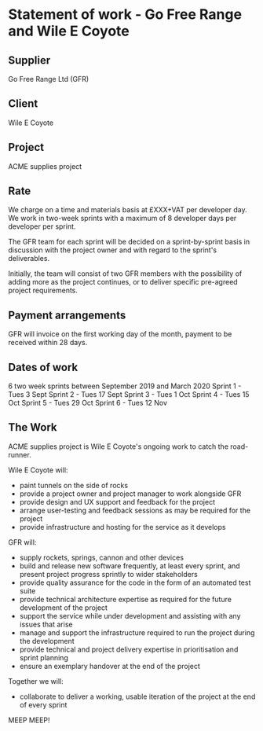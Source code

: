 # Statement of work - Go Free Range and Wile E Coyote

## Supplier
Go Free Range Ltd (GFR)

## Client
Wile E Coyote

## Project
ACME supplies project

## Rate
We charge on a time and materials basis at £XXX+VAT per developer day. We work in two-week sprints with a maximum of 8 developer days per developer per sprint.

The GFR team for each sprint will be decided on a sprint-by-sprint basis in discussion with the project owner and with regard to the sprint's deliverables.

Initially, the team will consist of two GFR members with the possibility of adding more as the project continues, or to deliver specific pre-agreed project requirements.

## Payment arrangements
GFR will invoice on the first working day of the month, payment to be received within 28 days.

## Dates of work
6 two week sprints between September 2019 and March 2020
  Sprint  1 - Tues  3 Sept
  Sprint  2 - Tues 17 Sept
  Sprint  3 - Tues  1 Oct
  Sprint  4 - Tues 15 Oct
  Sprint  5 - Tues 29 Oct
  Sprint  6 - Tues 12 Nov

## The Work

ACME supplies project is Wile E Coyote's ongoing work to catch the road-runner.

Wile E Coyote will:
* paint tunnels on the side of rocks
* provide a project owner and project manager to work alongside GFR
* provide design and UX support and feedback for the project
* arrange user-testing and feedback sessions as may be required for the project
* provide infrastructure and hosting for the service as it develops

GFR will:
* supply rockets, springs, cannon and other devices
* build and release new software frequently, at least every sprint, and present project progress sprintly to wider stakeholders
* provide quality assurance for the code in the form of an automated test suite
* provide technical architecture expertise as required for the future development of the project
* support the service while under development and assisting with any issues that arise
* manage and support the infrastructure required to run the project during the development
* provide technical and project delivery expertise in prioritisation and sprint planning
* ensure an exemplary handover at the end of the project

Together we will:
* collaborate to deliver a working, usable iteration of the project at the end of every sprint

MEEP MEEP!
